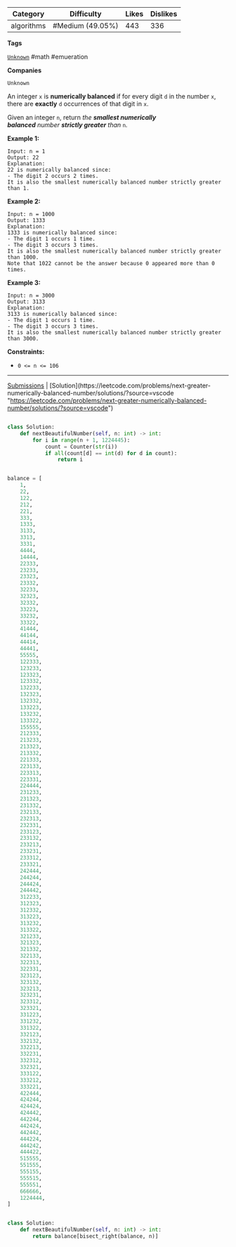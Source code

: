 | Category   | Difficulty       | Likes | Dislikes |
| ---------- | ---------------- | ----- | -------- |
| algorithms | #Medium (49.05%) | 443   | 336      |

**Tags**

[`Unknown`](https://leetcode.com/tag/Unknown?source=vscode "https://leetcode.com/tag/Unknown?source=vscode")  #math #emueration 

**Companies**

`Unknown`

An integer `x` is **numerically balanced** if for every digit `d` in the number `x`, there are **exactly** `d` occurrences of that digit in `x`.

Given an integer `n`, return _the **smallest numerically balanced** number **strictly greater** than_ `n`_._

**Example 1:**

```
Input: n = 1
Output: 22
Explanation: 
22 is numerically balanced since:
- The digit 2 occurs 2 times. 
It is also the smallest numerically balanced number strictly greater than 1.
```

**Example 2:**

```
Input: n = 1000
Output: 1333
Explanation: 
1333 is numerically balanced since:
- The digit 1 occurs 1 time.
- The digit 3 occurs 3 times. 
It is also the smallest numerically balanced number strictly greater than 1000.
Note that 1022 cannot be the answer because 0 appeared more than 0 times.
```

**Example 3:**

```
Input: n = 3000
Output: 3133
Explanation: 
3133 is numerically balanced since:
- The digit 1 occurs 1 time.
- The digit 3 occurs 3 times.
It is also the smallest numerically balanced number strictly greater than 3000.
```

**Constraints:**

- `0 <= n <= 106`

---

[Submissions](https://leetcode.com/problems/next-greater-numerically-balanced-number/submissions/?source=vscode "https://leetcode.com/problems/next-greater-numerically-balanced-number/submissions/?source=vscode") | [Solution](https://leetcode.com/problems/next-greater-numerically-balanced-number/solutions/?source=vscode "https://leetcode.com/problems/next-greater-numerically-balanced-number/solutions/?source=vscode")


```python

class Solution:
    def nextBeautifulNumber(self, n: int) -> int:
        for i in range(n + 1, 1224445):
            count = Counter(str(i))
            if all(count[d] == int(d) for d in count):
                return i


balance = [
    1,
    22,
    122,
    212,
    221,
    333,
    1333,
    3133,
    3313,
    3331,
    4444,
    14444,
    22333,
    23233,
    23323,
    23332,
    32233,
    32323,
    32332,
    33223,
    33232,
    33322,
    41444,
    44144,
    44414,
    44441,
    55555,
    122333,
    123233,
    123323,
    123332,
    132233,
    132323,
    132332,
    133223,
    133232,
    133322,
    155555,
    212333,
    213233,
    213323,
    213332,
    221333,
    223133,
    223313,
    223331,
    224444,
    231233,
    231323,
    231332,
    232133,
    232313,
    232331,
    233123,
    233132,
    233213,
    233231,
    233312,
    233321,
    242444,
    244244,
    244424,
    244442,
    312233,
    312323,
    312332,
    313223,
    313232,
    313322,
    321233,
    321323,
    321332,
    322133,
    322313,
    322331,
    323123,
    323132,
    323213,
    323231,
    323312,
    323321,
    331223,
    331232,
    331322,
    332123,
    332132,
    332213,
    332231,
    332312,
    332321,
    333122,
    333212,
    333221,
    422444,
    424244,
    424424,
    424442,
    442244,
    442424,
    442442,
    444224,
    444242,
    444422,
    515555,
    551555,
    555155,
    555515,
    555551,
    666666,
    1224444,
]


class Solution:
    def nextBeautifulNumber(self, n: int) -> int:
        return balance[bisect_right(balance, n)]

```